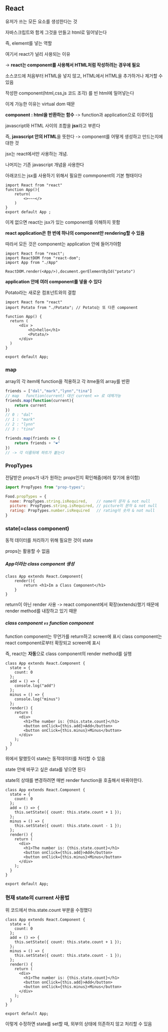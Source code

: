 ## React

유저가 쓰는 모든 요소를 생성한다는 것

자바스크립트와 함게 그것을 만들고 html로 밀어넣는다

즉, element를 넣는 역할

여기서 react가 널리 사용되는 이유

-> **react는 component를 사용해서 HTML처럼 작성하려는 경우에 필요**



소스코드에 처음부터 HTML을 넣지 않고, HTML에서 HTML을 추가하거나 제거할 수 있음

작성한 component(html,css,js 코드 조각) 를 빈 html에 밀어넣는다

이게 가능한 이유는 virtual dom 때문

**component :  html을 반환하는 함수** -> function과 application으로 이루어짐





javascript와 HTML 사이의 조합을 **jsx**라고 부른다

즉, **javascript 안의 HTML**을 뜻한다 -> component를 어떻게 생성하고 만드는지에 대한 것

jsx는 react에서만 사용하는 개념.

나머지는 기존 javascript 개념을 사용한다



아래코드는 jsx를 사용하기 위해서 필요한 commponent의 기본 형태이다

```react
import React from "react"
function App(){
	return(
        <>~~~</>
	)
}
export default App ;
```

이게 없으면 react는 jsx가 있는 component를 이해하지 못함



**react application은 한 번에 하나의 component만 rendering할 수 있음**

따라서 모든 것은 component는 application 안에 들어가야함

```react
import React from "react";
import ReactDOM from "react-dom";
import App from "./App"

ReactDOM.render(<App/>),document.gerElementById("potato")
```



**application 안에 여러 component를 넣을 수 있다**

Potato라는 새로운 컴포넌트와의 결합

```react
import React form "react"
import Potato from "./Potato"; // Potato는 또 다른 component

function App() {
  return (
      <div >
          <h1>hello</h1>
          <Potato/>
      </div>
  )
}

export default App;

```



### map

array의 각 item에 function을 적용하고 각 itme들의 array를 반환

```javascript
friends = ["dal","mark","lynn","tina"]
// map   function(current) 대신 current => 로 대체가능
friends.map(function(current){	
    return current
})
// 0 : "dal"
// 1 : "mark"
// 2 : "lynn"
// 3 : "tina"

friends.map(friends => {
    return friends + "❤"
})
// -> 각 이름뒤에 하트가 붙는다
```



### PropTypes

전달받은 props가 내가 원하는 props인지 확인해줌(에러 찾기에 용이함) 

```javascript
import PropTypes from "prop-types";

Food.propTypes = {
  name: PropTypes.string.isRequired, 	// name이 문자 & not null
  picture: PropTypes.string.isRequired, // picture이 문자 & not null
  rating: PropTypes.number.isRequired 	// rating이 숫자 & not null
}
```



### state(=class component)

동적 데이터를 처리하기 위해 필요한 것이 state

props는 활용할 수 없음

##### App이라는 class component 생성

```react
class App extends React.Component{
    render(){
        return <h1>Im a Class Component</h1>		
    }
}
```

return이 아닌 render 사용 -> react component에서 확장(extends)했기 때문에 render method를 내장하고 있기 때문

##### class component `vs` function component

function component는 무언가를 return하고 screen에 표시                                          class component는 react component로부터 확장되고 screen에 표시

즉, react는 **자동**으로 class component의 render method를 실행

```react
class App extends React.Component {
  state = {
    count: 0
  };
  add = () => {
    console.log("add")
  };
  minus = () => {
    console.log("minus")
  };
  render() {
    return (
      <div>
        <h1>The number is: {this.state.count}</h1>
        <button onClick={this.add}>Add</button>
        <button onClick={this.minus}>Minus</button>
      </div>
    );
  }
}
```

위에서 말했듯이 state는 동적데이터를 처리할 수 있음

state 안에 바꾸고 싶은 data를 넣으면 된다



state의 상태를 변경하려면 매번 render function을 호출해서 바꿔야한다.

```react
class App extends React.Component {
  state = {
    count: 0
  };
  add = () => {
    this.setState({ count: this.state.count + 1 });
  };
  minus = () => {
    this.setState({ count: this.state.count - 1 });
  };
  render() {
    return (
      <div>
        <h1>The number is: {this.state.count}</h1>
        <button onClick={this.add}>Add</button>
        <button onClick={this.minus}>Minus</button>
      </div>
    );
  }
}

export default App;

```



### 현재 state의 current 사용법

위 코드에서 this.state.count 부분을 수정했다

```react
class App extends React.Component {
  state = {
    count: 0
  };
  add = () => {
    this.setState({ count: this.state.count + 1 });
  };
  minus = () => {
    this.setState({ count: this.state.count - 1 });
  };
  render() {
    return (
      <div>
        <h1>The number is: {this.state.count}</h1>
        <button onClick={this.add}>Add</button>
        <button onClick={this.minus}>Minus</button>
      </div>
    );
  }
}

export default App;

```

이렇게 수정하면 state를 set할 때, 외부의 상태에 의존하지 않고 처리할 수 있음

